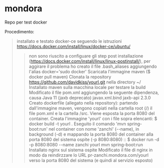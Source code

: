 # mondora
Repo per test docker

Procedimento:
> installato e testato docker-ce seguendo le istruzioni https://docs.docker.com/install/linux/docker-ce/ubuntu/
>> non sono riuscito a configuare gli step post installazione (https://docs.docker.com/install/linux/linux-postinstall/), per aggirare il problema ho creato il file .bash_aliases aggiungendo l'alias docker='sudo docker'
> Scaricata l'immagine maven ($ docker pull maven)
> Clonata la repository https://github.com/davidkiss/yourl.git nella directory ~/<MANCA PEZZO>
> Installato maven sulla macchina locale per testare la build
> Modificato il file pom.xml aggiungendo la seguente dipendenza, causa Java 11 (jaxb deprecato)
    <dependency>
      <groupId>javax.xml.bind</groupId>
      <artifactId>jaxb-api</artifactId>
      <version>2.3.0</version>
    </dependency>
> Creato dockerfile (allegato nella repository): partendo dall'immagine maven, vengono copiati nella cartella root (/) il file pom.xml e la cartella /src. Viene esposta la porta 8080 del container.
> Creata l'immagine 'yourl' con i file sopra elencanti: $ docker build -t yourl .
> Eseguito il comando 'mvn spring-boot:run' nel container con nome 'zanchi' (--name), in background (-d) e mappando la porta 8080 del container alla porta 8080 del sistema ospite (-p 8080:8080) :: $ docker run -d -p 8080:8080 --name zanchi yourl mvn spring-boot:run
> Installato nginx sul sistema ospite
> Modificato il file di nginx in modo da reindirzzare lo URL pr-zanchi.mondora.com/yourl verso la porta 8080 del sistema (e quindi al servizio esposto)

